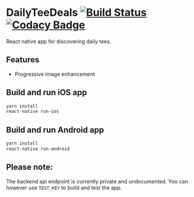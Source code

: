 # DailyTeeDeals [![Build Status](https://travis-ci.org/harrisbaird/dailyteedeals_app.svg?branch=master)](https://travis-ci.org/harrisbaird/dailyteedeals_app) [![Codacy Badge](https://api.codacy.com/project/badge/Grade/d5630ed5eb4e4328b6a1c547546ed616)](https://www.codacy.com/app/harrisbaird/dailyteedeals_app?utm_source=github.com&amp;utm_medium=referral&amp;utm_content=harrisbaird/dailyteedeals_app&amp;utm_campaign=Badge_Grade)

React native app for discovering daily tees.

## Features
* Progressive image enhancement

## Build and run iOS app

```bash
yarn install
react-native run-ios
```

## Build and run Android app
```bash
yarn install
react-native run-android
```

## Please note:
The backend api endpoint is currently private and undocumented. You can however use `TEST_KEY` to build and test the app.
